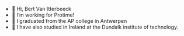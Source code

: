 - 👋 Hi, Bert Van Itterbeeck 
- 👀 I’m working for Protime!
- 🌱 I graduated from the AP college in Antwerpen
- 💪 I have also studied in Ireland at the Dundalk institute of technology. 


